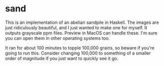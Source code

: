 # sand

This is an implementation of an abelian sandpile in Haskell. The images are just
ridiculously beautiful, and I just wanted to make one for myself. It outputs
grayscale ppm files. Preview in MacOS can handle these. I'm sure you can open
them in other operating systems too.

It ran for about 100 minutes to topple 100,000 grains, so beware if you're going
to run this. Consider changing 100,000 to something of a smaller order of magnitude if you just want to quickly see it go.
